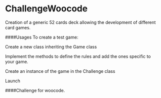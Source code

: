 # ChallengeWoocode
Creation of a generic 52 cards deck allowing the development of different card games.  

####Usages
To create a test game:

Create a new class inheriting the Game class

Implement the methods to define the rules and add the ones specific to your game.

Create an instance of the game in the Challenge class

Launch

####Challenge for woocode.
